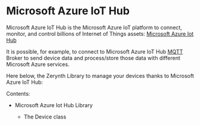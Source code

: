 # Microsoft Azure IoT Hub

Microsoft Azure IoT Hub is the Microsoft Azure IoT platform to connect, monitor, and control billions of Internet of Things assets: [Microsoft Azure Iot Hub](https://azure.microsoft.com/en-us/services/iot-hub/)

It is possible, for example, to connect to Microsoft Azure IoT Hub [MQTT](http://mqtt.org/) Broker to send device data and process/store those data with different Microsoft Azure services.

Here below, the Zerynth Library to manage your devices thanks to Microsoft Azure IoT Hub:

Contents:


* Microsoft Azure Iot Hub Library


    * The Device class
